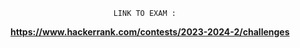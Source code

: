                           LINK TO EXAM :
**https://www.hackerrank.com/contests/2023-2024-2/challenges**
